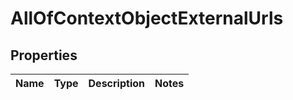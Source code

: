 # AllOfContextObjectExternalUrls

## Properties
Name | Type | Description | Notes
------------ | ------------- | ------------- | -------------
